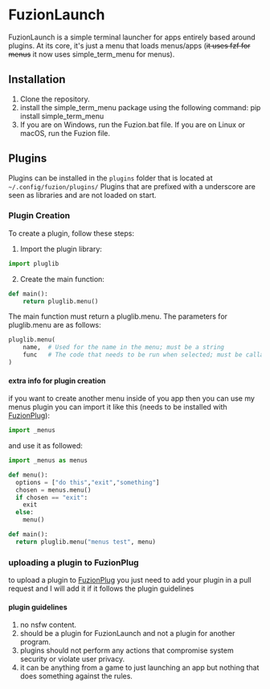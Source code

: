 # FuzionLaunch

FuzionLaunch is a simple terminal launcher for apps entirely based around plugins. At its core, it's just a menu that loads menus/apps (~~it uses fzf for menus~~ it now uses simple_term_menu for menus).

## Installation

1. Clone the repository.
2. install the simple_term_menu package using the following command: pip install simple_term_menu
3. If you are on Windows, run the Fuzion.bat file. If you are on Linux or macOS, run the Fuzion file.

## Plugins

Plugins can be installed in the `plugins` folder that is located at `~/.config/fuzion/plugins/` Plugins that are prefixed with a underscore are seen as libraries and are not loaded on start.

### Plugin Creation

To create a plugin, follow these steps:

1. Import the plugin library:

```python
import pluglib
```
2. Create the main function:
```python
def main():
    return pluglib.menu()
```
The main function must return a pluglib.menu. The parameters for pluglib.menu are as follows:
```python
pluglib.menu(
    name,  # Used for the name in the menu; must be a string
    func   # The code that needs to be run when selected; must be callable
)
```

#### extra info for plugin creation
if you want to create another menu inside of you app then you can use my menus plugin you can import it like this (needs to be installed with [FuzionPlug](https://github.com/artyuiCraft/fuzionplug)):
```python
import _menus
```
and use it as followed:
```python
import _menus as menus

def menu():
  options = ["do this","exit","something"]
  chosen = menus.menu()
  if chosen == "exit":
    exit
  else:
    menu()

def main():
  return pluglib.menu("menus test", menu)
```

### uploading a plugin to FuzionPlug

to upload a plugin to [FuzionPlug](https://github.com/artyuiCraft/fuzionplug) you just need to add your plugin in a pull request and I will add it if it follows the plugin guidelines

#### plugin guidelines
1. no nsfw content.
2. should be a plugin for FuzionLaunch and not a plugin for another program.
3. plugins should not perform any actions that compromise system security or violate user privacy.
4. it can be anything from a game to just launching an app but nothing that does something against the rules.
